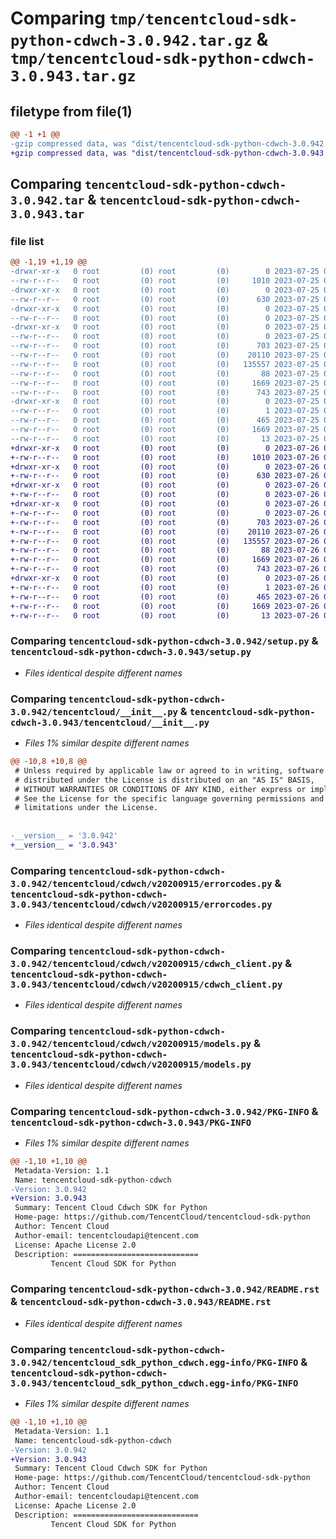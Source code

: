 # Comparing `tmp/tencentcloud-sdk-python-cdwch-3.0.942.tar.gz` & `tmp/tencentcloud-sdk-python-cdwch-3.0.943.tar.gz`

## filetype from file(1)

```diff
@@ -1 +1 @@
-gzip compressed data, was "dist/tencentcloud-sdk-python-cdwch-3.0.942.tar", last modified: Tue Jul 25 04:13:32 2023, max compression
+gzip compressed data, was "dist/tencentcloud-sdk-python-cdwch-3.0.943.tar", last modified: Wed Jul 26 00:33:09 2023, max compression
```

## Comparing `tencentcloud-sdk-python-cdwch-3.0.942.tar` & `tencentcloud-sdk-python-cdwch-3.0.943.tar`

### file list

```diff
@@ -1,19 +1,19 @@
-drwxr-xr-x   0 root         (0) root         (0)        0 2023-07-25 04:13:32.000000 tencentcloud-sdk-python-cdwch-3.0.942/
--rw-r--r--   0 root         (0) root         (0)     1010 2023-07-25 04:13:32.000000 tencentcloud-sdk-python-cdwch-3.0.942/setup.py
-drwxr-xr-x   0 root         (0) root         (0)        0 2023-07-25 04:13:32.000000 tencentcloud-sdk-python-cdwch-3.0.942/tencentcloud/
--rw-r--r--   0 root         (0) root         (0)      630 2023-07-25 04:13:32.000000 tencentcloud-sdk-python-cdwch-3.0.942/tencentcloud/__init__.py
-drwxr-xr-x   0 root         (0) root         (0)        0 2023-07-25 04:13:32.000000 tencentcloud-sdk-python-cdwch-3.0.942/tencentcloud/cdwch/
--rw-r--r--   0 root         (0) root         (0)        0 2023-07-25 04:13:32.000000 tencentcloud-sdk-python-cdwch-3.0.942/tencentcloud/cdwch/__init__.py
-drwxr-xr-x   0 root         (0) root         (0)        0 2023-07-25 04:13:32.000000 tencentcloud-sdk-python-cdwch-3.0.942/tencentcloud/cdwch/v20200915/
--rw-r--r--   0 root         (0) root         (0)        0 2023-07-25 04:13:32.000000 tencentcloud-sdk-python-cdwch-3.0.942/tencentcloud/cdwch/v20200915/__init__.py
--rw-r--r--   0 root         (0) root         (0)      703 2023-07-25 04:13:32.000000 tencentcloud-sdk-python-cdwch-3.0.942/tencentcloud/cdwch/v20200915/errorcodes.py
--rw-r--r--   0 root         (0) root         (0)    20110 2023-07-25 04:13:32.000000 tencentcloud-sdk-python-cdwch-3.0.942/tencentcloud/cdwch/v20200915/cdwch_client.py
--rw-r--r--   0 root         (0) root         (0)   135557 2023-07-25 04:13:32.000000 tencentcloud-sdk-python-cdwch-3.0.942/tencentcloud/cdwch/v20200915/models.py
--rw-r--r--   0 root         (0) root         (0)       88 2023-07-25 04:13:32.000000 tencentcloud-sdk-python-cdwch-3.0.942/setup.cfg
--rw-r--r--   0 root         (0) root         (0)     1669 2023-07-25 04:13:32.000000 tencentcloud-sdk-python-cdwch-3.0.942/PKG-INFO
--rw-r--r--   0 root         (0) root         (0)      743 2023-07-25 04:13:32.000000 tencentcloud-sdk-python-cdwch-3.0.942/README.rst
-drwxr-xr-x   0 root         (0) root         (0)        0 2023-07-25 04:13:32.000000 tencentcloud-sdk-python-cdwch-3.0.942/tencentcloud_sdk_python_cdwch.egg-info/
--rw-r--r--   0 root         (0) root         (0)        1 2023-07-25 04:13:32.000000 tencentcloud-sdk-python-cdwch-3.0.942/tencentcloud_sdk_python_cdwch.egg-info/dependency_links.txt
--rw-r--r--   0 root         (0) root         (0)      465 2023-07-25 04:13:32.000000 tencentcloud-sdk-python-cdwch-3.0.942/tencentcloud_sdk_python_cdwch.egg-info/SOURCES.txt
--rw-r--r--   0 root         (0) root         (0)     1669 2023-07-25 04:13:32.000000 tencentcloud-sdk-python-cdwch-3.0.942/tencentcloud_sdk_python_cdwch.egg-info/PKG-INFO
--rw-r--r--   0 root         (0) root         (0)       13 2023-07-25 04:13:32.000000 tencentcloud-sdk-python-cdwch-3.0.942/tencentcloud_sdk_python_cdwch.egg-info/top_level.txt
+drwxr-xr-x   0 root         (0) root         (0)        0 2023-07-26 00:33:09.000000 tencentcloud-sdk-python-cdwch-3.0.943/
+-rw-r--r--   0 root         (0) root         (0)     1010 2023-07-26 00:33:09.000000 tencentcloud-sdk-python-cdwch-3.0.943/setup.py
+drwxr-xr-x   0 root         (0) root         (0)        0 2023-07-26 00:33:09.000000 tencentcloud-sdk-python-cdwch-3.0.943/tencentcloud/
+-rw-r--r--   0 root         (0) root         (0)      630 2023-07-26 00:33:09.000000 tencentcloud-sdk-python-cdwch-3.0.943/tencentcloud/__init__.py
+drwxr-xr-x   0 root         (0) root         (0)        0 2023-07-26 00:33:09.000000 tencentcloud-sdk-python-cdwch-3.0.943/tencentcloud/cdwch/
+-rw-r--r--   0 root         (0) root         (0)        0 2023-07-26 00:33:09.000000 tencentcloud-sdk-python-cdwch-3.0.943/tencentcloud/cdwch/__init__.py
+drwxr-xr-x   0 root         (0) root         (0)        0 2023-07-26 00:33:09.000000 tencentcloud-sdk-python-cdwch-3.0.943/tencentcloud/cdwch/v20200915/
+-rw-r--r--   0 root         (0) root         (0)        0 2023-07-26 00:33:09.000000 tencentcloud-sdk-python-cdwch-3.0.943/tencentcloud/cdwch/v20200915/__init__.py
+-rw-r--r--   0 root         (0) root         (0)      703 2023-07-26 00:33:09.000000 tencentcloud-sdk-python-cdwch-3.0.943/tencentcloud/cdwch/v20200915/errorcodes.py
+-rw-r--r--   0 root         (0) root         (0)    20110 2023-07-26 00:33:09.000000 tencentcloud-sdk-python-cdwch-3.0.943/tencentcloud/cdwch/v20200915/cdwch_client.py
+-rw-r--r--   0 root         (0) root         (0)   135557 2023-07-26 00:33:09.000000 tencentcloud-sdk-python-cdwch-3.0.943/tencentcloud/cdwch/v20200915/models.py
+-rw-r--r--   0 root         (0) root         (0)       88 2023-07-26 00:33:09.000000 tencentcloud-sdk-python-cdwch-3.0.943/setup.cfg
+-rw-r--r--   0 root         (0) root         (0)     1669 2023-07-26 00:33:09.000000 tencentcloud-sdk-python-cdwch-3.0.943/PKG-INFO
+-rw-r--r--   0 root         (0) root         (0)      743 2023-07-26 00:33:09.000000 tencentcloud-sdk-python-cdwch-3.0.943/README.rst
+drwxr-xr-x   0 root         (0) root         (0)        0 2023-07-26 00:33:09.000000 tencentcloud-sdk-python-cdwch-3.0.943/tencentcloud_sdk_python_cdwch.egg-info/
+-rw-r--r--   0 root         (0) root         (0)        1 2023-07-26 00:33:09.000000 tencentcloud-sdk-python-cdwch-3.0.943/tencentcloud_sdk_python_cdwch.egg-info/dependency_links.txt
+-rw-r--r--   0 root         (0) root         (0)      465 2023-07-26 00:33:09.000000 tencentcloud-sdk-python-cdwch-3.0.943/tencentcloud_sdk_python_cdwch.egg-info/SOURCES.txt
+-rw-r--r--   0 root         (0) root         (0)     1669 2023-07-26 00:33:09.000000 tencentcloud-sdk-python-cdwch-3.0.943/tencentcloud_sdk_python_cdwch.egg-info/PKG-INFO
+-rw-r--r--   0 root         (0) root         (0)       13 2023-07-26 00:33:09.000000 tencentcloud-sdk-python-cdwch-3.0.943/tencentcloud_sdk_python_cdwch.egg-info/top_level.txt
```

### Comparing `tencentcloud-sdk-python-cdwch-3.0.942/setup.py` & `tencentcloud-sdk-python-cdwch-3.0.943/setup.py`

 * *Files identical despite different names*

### Comparing `tencentcloud-sdk-python-cdwch-3.0.942/tencentcloud/__init__.py` & `tencentcloud-sdk-python-cdwch-3.0.943/tencentcloud/__init__.py`

 * *Files 1% similar despite different names*

```diff
@@ -10,8 +10,8 @@
 # Unless required by applicable law or agreed to in writing, software
 # distributed under the License is distributed on an "AS IS" BASIS,
 # WITHOUT WARRANTIES OR CONDITIONS OF ANY KIND, either express or implied.
 # See the License for the specific language governing permissions and
 # limitations under the License.
 
 
-__version__ = '3.0.942'
+__version__ = '3.0.943'
```

### Comparing `tencentcloud-sdk-python-cdwch-3.0.942/tencentcloud/cdwch/v20200915/errorcodes.py` & `tencentcloud-sdk-python-cdwch-3.0.943/tencentcloud/cdwch/v20200915/errorcodes.py`

 * *Files identical despite different names*

### Comparing `tencentcloud-sdk-python-cdwch-3.0.942/tencentcloud/cdwch/v20200915/cdwch_client.py` & `tencentcloud-sdk-python-cdwch-3.0.943/tencentcloud/cdwch/v20200915/cdwch_client.py`

 * *Files identical despite different names*

### Comparing `tencentcloud-sdk-python-cdwch-3.0.942/tencentcloud/cdwch/v20200915/models.py` & `tencentcloud-sdk-python-cdwch-3.0.943/tencentcloud/cdwch/v20200915/models.py`

 * *Files identical despite different names*

### Comparing `tencentcloud-sdk-python-cdwch-3.0.942/PKG-INFO` & `tencentcloud-sdk-python-cdwch-3.0.943/PKG-INFO`

 * *Files 1% similar despite different names*

```diff
@@ -1,10 +1,10 @@
 Metadata-Version: 1.1
 Name: tencentcloud-sdk-python-cdwch
-Version: 3.0.942
+Version: 3.0.943
 Summary: Tencent Cloud Cdwch SDK for Python
 Home-page: https://github.com/TencentCloud/tencentcloud-sdk-python
 Author: Tencent Cloud
 Author-email: tencentcloudapi@tencent.com
 License: Apache License 2.0
 Description: ============================
         Tencent Cloud SDK for Python
```

### Comparing `tencentcloud-sdk-python-cdwch-3.0.942/README.rst` & `tencentcloud-sdk-python-cdwch-3.0.943/README.rst`

 * *Files identical despite different names*

### Comparing `tencentcloud-sdk-python-cdwch-3.0.942/tencentcloud_sdk_python_cdwch.egg-info/PKG-INFO` & `tencentcloud-sdk-python-cdwch-3.0.943/tencentcloud_sdk_python_cdwch.egg-info/PKG-INFO`

 * *Files 1% similar despite different names*

```diff
@@ -1,10 +1,10 @@
 Metadata-Version: 1.1
 Name: tencentcloud-sdk-python-cdwch
-Version: 3.0.942
+Version: 3.0.943
 Summary: Tencent Cloud Cdwch SDK for Python
 Home-page: https://github.com/TencentCloud/tencentcloud-sdk-python
 Author: Tencent Cloud
 Author-email: tencentcloudapi@tencent.com
 License: Apache License 2.0
 Description: ============================
         Tencent Cloud SDK for Python
```


